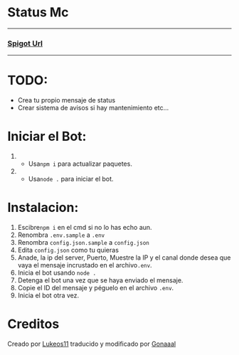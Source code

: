 # Status Mc


***


### [**Spigot Url**](https://www.spigotmc.org/resources/mc-discord-server-status-bot.96831/)

***


# TODO:
- Crea tu propio mensaje de status
- Crear sistema de avisos si hay mantenimiento etc...

# Iniciar el Bot:
1. - Usa`npm i` para actualizar paquetes.
2. - Usa`node .` para iniciar el bot.

# Instalacion:
1. Escibre`npm i` en el cmd si no lo has echo aun.
2. Renombra `.env.sample` a `.env`
3. Renombra `config.json.sample` a `config.json`
4. Edita `config.json` como tu quieras
5. Anade, la ip del server, Puerto, Muestre la IP y el canal donde desea que vaya el mensaje incrustado en el archivo`.env`.
6. Inicia el bot usando `node .`
7. Detenga el bot una vez que se haya enviado el mensaje.
8. Copie el ID del mensaje y péguelo en el archivo `.env`.
9. Inicia el bot otra vez.

# Creditos
Creado por <a href="https://github.com/Lukeos11">Lukeos11</a> traducido y modificado por <a href="https://github.com/gonaaal">Gonaaal</a>
